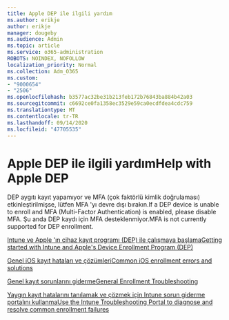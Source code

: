 ```yaml
---
title: Apple DEP ile ilgili yardım
ms.author: erikje
author: erikje
manager: dougeby
ms.audience: Admin
ms.topic: article
ms.service: o365-administration
ROBOTS: NOINDEX, NOFOLLOW
localization_priority: Normal
ms.collection: Adm_O365
ms.custom:
- "9000654"
- "2506"
ms.openlocfilehash: b3577ac32be31b213feb172b76843ba884b42a03
ms.sourcegitcommit: c6692ce0fa1358ec3529e59ca0ecdfdea4cdc759
ms.translationtype: MT
ms.contentlocale: tr-TR
ms.lasthandoff: 09/14/2020
ms.locfileid: "47705535"
---
```

# <a name="help-with-apple-dep"></a><span data-ttu-id="dc38e-102">Apple DEP ile ilgili yardım</span><span class="sxs-lookup"><span data-stu-id="dc38e-102">Help with Apple DEP</span></span>

<span data-ttu-id="dc38e-103">DEP aygıtı kayıt yapamıyor ve MFA (çok faktörlü kimlik doğrulaması) etkinleştirilmişse, lütfen MFA 'yı devre dışı bırakın.</span><span class="sxs-lookup"><span data-stu-id="dc38e-103">If a DEP device is unable to enroll and MFA (Multi-Factor Authentication) is enabled, please disable MFA.</span></span> <span data-ttu-id="dc38e-104">Şu anda DEP kaydı için MFA desteklenmiyor.</span><span class="sxs-lookup"><span data-stu-id="dc38e-104">MFA is not currently supported for DEP enrollment.</span></span>

[<span data-ttu-id="dc38e-105">Intune ve Apple 'ın cihaz kayıt programı (DEP) ile çalışmaya başlama</span><span class="sxs-lookup"><span data-stu-id="dc38e-105">Getting started with Intune and Apple's Device Enrollment Program (DEP)</span></span>](https://docs.microsoft.com/intune/enrollment/device-enrollment-program-enroll-ios)

[<span data-ttu-id="dc38e-106">Genel iOS kayıt hataları ve çözümleri</span><span class="sxs-lookup"><span data-stu-id="dc38e-106">Common iOS enrollment errors and solutions</span></span>](https://docs.microsoft.com/intune/enrollment/troubleshoot-ios-enrollment-errors)

[<span data-ttu-id="dc38e-107">Genel kayıt sorunlarını giderme</span><span class="sxs-lookup"><span data-stu-id="dc38e-107">General Enrollment Troubleshooting</span></span>](https://docs.microsoft.com/intune/enrollment/troubleshoot-device-enrollment-in-intune)

[<span data-ttu-id="dc38e-108">Yaygın kayıt hatalarını tanılamak ve çözmek için Intune sorun giderme portalını kullanma</span><span class="sxs-lookup"><span data-stu-id="dc38e-108">Use the Intune Troubleshooting Portal to diagnose and resolve common enrollment failures</span></span>](https://docs.microsoft.com/intune/fundamentals/help-desk-operators)


